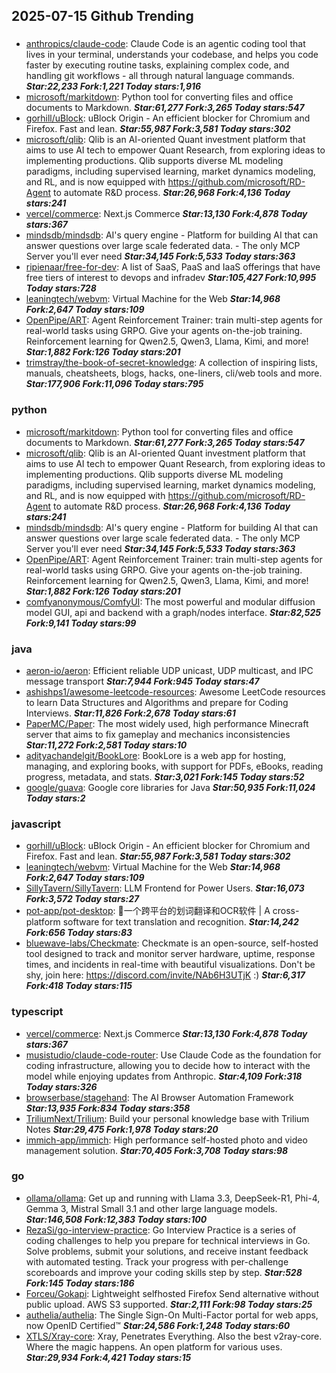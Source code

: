 ## 2025-07-15 Github Trending

### 
* [anthropics/claude-code](https://github.com/anthropics/claude-code): Claude Code is an agentic coding tool that lives in your terminal, understands your codebase, and helps you code faster by executing routine tasks, explaining complex code, and handling git workflows - all through natural language commands. ***Star:22,233 Fork:1,221 Today stars:1,916***
* [microsoft/markitdown](https://github.com/microsoft/markitdown): Python tool for converting files and office documents to Markdown. ***Star:61,277 Fork:3,265 Today stars:547***
* [gorhill/uBlock](https://github.com/gorhill/uBlock): uBlock Origin - An efficient blocker for Chromium and Firefox. Fast and lean. ***Star:55,987 Fork:3,581 Today stars:302***
* [microsoft/qlib](https://github.com/microsoft/qlib): Qlib is an AI-oriented Quant investment platform that aims to use AI tech to empower Quant Research, from exploring ideas to implementing productions. Qlib supports diverse ML modeling paradigms, including supervised learning, market dynamics modeling, and RL, and is now equipped with https://github.com/microsoft/RD-Agent to automate R&D process. ***Star:26,968 Fork:4,136 Today stars:241***
* [vercel/commerce](https://github.com/vercel/commerce): Next.js Commerce ***Star:13,130 Fork:4,878 Today stars:367***
* [mindsdb/mindsdb](https://github.com/mindsdb/mindsdb): AI's query engine - Platform for building AI that can answer questions over large scale federated data. - The only MCP Server you'll ever need ***Star:34,145 Fork:5,533 Today stars:363***
* [ripienaar/free-for-dev](https://github.com/ripienaar/free-for-dev): A list of SaaS, PaaS and IaaS offerings that have free tiers of interest to devops and infradev ***Star:105,427 Fork:10,995 Today stars:728***
* [leaningtech/webvm](https://github.com/leaningtech/webvm): Virtual Machine for the Web ***Star:14,968 Fork:2,647 Today stars:109***
* [OpenPipe/ART](https://github.com/OpenPipe/ART): Agent Reinforcement Trainer: train multi-step agents for real-world tasks using GRPO. Give your agents on-the-job training. Reinforcement learning for Qwen2.5, Qwen3, Llama, Kimi, and more! ***Star:1,882 Fork:126 Today stars:201***
* [trimstray/the-book-of-secret-knowledge](https://github.com/trimstray/the-book-of-secret-knowledge): A collection of inspiring lists, manuals, cheatsheets, blogs, hacks, one-liners, cli/web tools and more. ***Star:177,906 Fork:11,096 Today stars:795***

### python
* [microsoft/markitdown](https://github.com/microsoft/markitdown): Python tool for converting files and office documents to Markdown. ***Star:61,277 Fork:3,265 Today stars:547***
* [microsoft/qlib](https://github.com/microsoft/qlib): Qlib is an AI-oriented Quant investment platform that aims to use AI tech to empower Quant Research, from exploring ideas to implementing productions. Qlib supports diverse ML modeling paradigms, including supervised learning, market dynamics modeling, and RL, and is now equipped with https://github.com/microsoft/RD-Agent to automate R&D process. ***Star:26,968 Fork:4,136 Today stars:241***
* [mindsdb/mindsdb](https://github.com/mindsdb/mindsdb): AI's query engine - Platform for building AI that can answer questions over large scale federated data. - The only MCP Server you'll ever need ***Star:34,145 Fork:5,533 Today stars:363***
* [OpenPipe/ART](https://github.com/OpenPipe/ART): Agent Reinforcement Trainer: train multi-step agents for real-world tasks using GRPO. Give your agents on-the-job training. Reinforcement learning for Qwen2.5, Qwen3, Llama, Kimi, and more! ***Star:1,882 Fork:126 Today stars:201***
* [comfyanonymous/ComfyUI](https://github.com/comfyanonymous/ComfyUI): The most powerful and modular diffusion model GUI, api and backend with a graph/nodes interface. ***Star:82,525 Fork:9,141 Today stars:99***

### java
* [aeron-io/aeron](https://github.com/aeron-io/aeron): Efficient reliable UDP unicast, UDP multicast, and IPC message transport ***Star:7,944 Fork:945 Today stars:47***
* [ashishps1/awesome-leetcode-resources](https://github.com/ashishps1/awesome-leetcode-resources): Awesome LeetCode resources to learn Data Structures and Algorithms and prepare for Coding Interviews. ***Star:11,826 Fork:2,678 Today stars:61***
* [PaperMC/Paper](https://github.com/PaperMC/Paper): The most widely used, high performance Minecraft server that aims to fix gameplay and mechanics inconsistencies ***Star:11,272 Fork:2,581 Today stars:10***
* [adityachandelgit/BookLore](https://github.com/adityachandelgit/BookLore): BookLore is a web app for hosting, managing, and exploring books, with support for PDFs, eBooks, reading progress, metadata, and stats. ***Star:3,021 Fork:145 Today stars:52***
* [google/guava](https://github.com/google/guava): Google core libraries for Java ***Star:50,935 Fork:11,024 Today stars:2***

### javascript
* [gorhill/uBlock](https://github.com/gorhill/uBlock): uBlock Origin - An efficient blocker for Chromium and Firefox. Fast and lean. ***Star:55,987 Fork:3,581 Today stars:302***
* [leaningtech/webvm](https://github.com/leaningtech/webvm): Virtual Machine for the Web ***Star:14,968 Fork:2,647 Today stars:109***
* [SillyTavern/SillyTavern](https://github.com/SillyTavern/SillyTavern): LLM Frontend for Power Users. ***Star:16,073 Fork:3,572 Today stars:27***
* [pot-app/pot-desktop](https://github.com/pot-app/pot-desktop): 🌈一个跨平台的划词翻译和OCR软件 | A cross-platform software for text translation and recognition. ***Star:14,242 Fork:656 Today stars:83***
* [bluewave-labs/Checkmate](https://github.com/bluewave-labs/Checkmate): Checkmate is an open-source, self-hosted tool designed to track and monitor server hardware, uptime, response times, and incidents in real-time with beautiful visualizations. Don't be shy, join here: https://discord.com/invite/NAb6H3UTjK :) ***Star:6,317 Fork:418 Today stars:115***

### typescript
* [vercel/commerce](https://github.com/vercel/commerce): Next.js Commerce ***Star:13,130 Fork:4,878 Today stars:367***
* [musistudio/claude-code-router](https://github.com/musistudio/claude-code-router): Use Claude Code as the foundation for coding infrastructure, allowing you to decide how to interact with the model while enjoying updates from Anthropic. ***Star:4,109 Fork:318 Today stars:326***
* [browserbase/stagehand](https://github.com/browserbase/stagehand): The AI Browser Automation Framework ***Star:13,935 Fork:834 Today stars:358***
* [TriliumNext/Trilium](https://github.com/TriliumNext/Trilium): Build your personal knowledge base with Trilium Notes ***Star:29,475 Fork:1,978 Today stars:20***
* [immich-app/immich](https://github.com/immich-app/immich): High performance self-hosted photo and video management solution. ***Star:70,405 Fork:3,708 Today stars:98***

### go
* [ollama/ollama](https://github.com/ollama/ollama): Get up and running with Llama 3.3, DeepSeek-R1, Phi-4, Gemma 3, Mistral Small 3.1 and other large language models. ***Star:146,508 Fork:12,383 Today stars:100***
* [RezaSi/go-interview-practice](https://github.com/RezaSi/go-interview-practice): Go Interview Practice is a series of coding challenges to help you prepare for technical interviews in Go. Solve problems, submit your solutions, and receive instant feedback with automated testing. Track your progress with per-challenge scoreboards and improve your coding skills step by step. ***Star:528 Fork:145 Today stars:186***
* [Forceu/Gokapi](https://github.com/Forceu/Gokapi): Lightweight selfhosted Firefox Send alternative without public upload. AWS S3 supported. ***Star:2,111 Fork:98 Today stars:25***
* [authelia/authelia](https://github.com/authelia/authelia): The Single Sign-On Multi-Factor portal for web apps, now OpenID Certified™ ***Star:24,586 Fork:1,248 Today stars:60***
* [XTLS/Xray-core](https://github.com/XTLS/Xray-core): Xray, Penetrates Everything. Also the best v2ray-core. Where the magic happens. An open platform for various uses. ***Star:29,934 Fork:4,421 Today stars:15***

